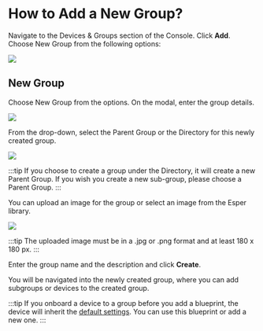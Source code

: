 # How to Add a New Group?

Navigate to the Devices & Groups section of the Console. Click **Add**. Choose New Group from the following options:

![](https://lh4.googleusercontent.com/QUgI_-ML07viwySMiRGHurqh0VTfBbYM_lCHPg9fhkTnmJUEBWlEYheH_ztYtuwAGHsEJ9DjcZVcjxSXqHgxwfKfvGf2TJjszvgleY-zluVKERG13FL5MttuINcK5Fyey3yzJaif)

## New Group

Choose New Group from the options. On the modal, enter the group details.

![](https://lh6.googleusercontent.com/B8nuz0vPpjef8rRhqnH2Zqf06LcQHEq7mWI0yQ9zD5zQBuUSzkOPzuhDl78Qigmog8-dMJx_SpgKHLu3NafS9ZxptMRpxlj_hxRumrPw3Mb9GWr71B2J4dwFMvm0s46LF2wgSFQ4)

From the drop-down, select the Parent Group or the Directory for this newly created group.



![](https://lh4.googleusercontent.com/BoijCQOhzVHZaRsWQb96i-roS6bxzNur_6JzsgDXe3bTMKHa6b2RsTv9NhX3V6eZ3P0UAW7TAIS08dHSHF5THaQYhGBd335e9CySiJ3DUoSwCTGL6DciEPANI29mJzY-2bKjRbke)

:::tip
If you choose to create a group under the Directory, it will create a new Parent Group. If you wish you create a new sub-group, please choose a Parent Group.
:::

You can upload an image for the group or select an image from the Esper library.

  

![](https://lh3.googleusercontent.com/glnTzt7ykpHslCuVy-PMj9Nqysyl9TjOL1gVRBL2ewFiqutCFRuOZ1repzAKrrf-60csGQOVvUwf_7nutKidiheXLrKLWAfInEODuq_92PgS-NJIsEAFdoOCnxexua0XxOkzVKDM)

:::tip
The uploaded image must be in a .jpg or .png format and at least 180 x 180 px.
:::

Enter the group name and the description and click **Create**.

You will be navigated into the newly created group, where you can add subgroups or devices to the created group.


:::tip
If you onboard a device to a group before you add a blueprint, the device will inherit the  [default settings](/blueprint_default_values.pdf). You can use this blueprint or add a new one.
:::
